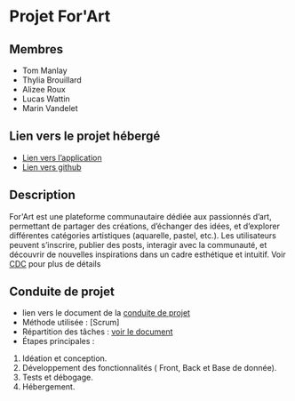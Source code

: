 # Projet For'Art
## Membres
- Tom Manlay
- Thylia Brouillard
- Alizee Roux
- Lucas Wattin
- Marin Vandelet
## Lien vers le projet hébergé
- [Lien vers l’application](https://forart.alwaysdata.net/)
- [Lien vers github](https://github.com/MarinVandelet/For-Art)
## Description
For'Art est une plateforme communautaire dédiée aux passionnés d’art, permettant de partager des créations, d’échanger des idées, et d’explorer différentes catégories artistiques (aquarelle, pastel, etc.). Les utilisateurs peuvent s’inscrire, publier des posts, interagir avec la communauté, et découvrir de nouvelles inspirations dans un cadre esthétique et intuitif. Voir [CDC](https://docs.google.com/document/d/124hw6keMw9rwNUeXbcIaPOOv08RJxvk3sg5tZXTgRBY/edit?usp=sharing) pour plus de détails
## Conduite de projet
- lien vers le document de la [conduite de projet](https://docs.google.com/document/d/1AjD6pueok_Lw-YfDM3mWnlA_4YudlZAzODURNb8OpyY/edit?usp=sharing)
- Méthode utilisée : [Scrum]
- Répartition des tâches : [voir le document](https://docs.google.com/document/d/1AjD6pueok_Lw-YfDM3mWnlA_4YudlZAzODURNb8OpyY/edit?usp=sharing)
- Étapes principales :
 1. Idéation et conception.
 2. Développement des fonctionnalités ( Front, Back et Base de donnée).
 3. Tests et débogage.
 4. Hébergement.

